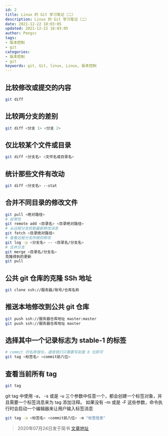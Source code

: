 ```yaml
---
id: 2
title: Linux 的 Git 学习笔记（二）
description: Linux 的 Git 学习笔记（二）
date: 2021-12-22 18:03:05
updated: 2021-12-22 18:03:05
author: Pengcc
tags:
- 版本控制
- git
categories:
- 版本控制
- git
keywords: git, Git, linux, Linux, 版本控制
---
```


## 比较修改或提交的内容

```bash
git diff
```

## 比较两分支的差别

```bash
git diff <分支 1> <分支 2>
```

## 仅比较某个文件或目录

```bash
git diff <分支名> <文件名或目录名>
```

## 统计那些文件有改动

```bash
git diff <分支名> --stat
```

## 合并不同目录的修改文件

```bash
git pull <绝对路径>
# 经常性
git remote add <目录名> <目录绝对路径>
# 从远程分支抓取最新修改消息
git fetch <目录绝对路径>
# 查看远程分支所做的修改
git log -p <分支名> -- <目录名/分支名>
# 合并分支
git merge <目录名/分支名>
克隆得到的更新
git pull
```

## 公共 git 仓库的克隆 SSh 地址

```bash
git clone ssh://服务器/账号/仓库名称
```

## 推送本地修改到公共 git 仓库

```bash
git push ssh://服务器仓库地址 master:master
git push ssh://服务器仓库地址 master
```

## 选择其中一个记录标志为 stable-1 的标签

```bash
# commit 的名称很长，通常我们只需要写前面 8 位即可
git tag <标签名> <commit前八位>
```

## 查看当前所有 tag

```bash
git tag
```

git tag 中使用 -a， -s 或是 -u 三个参数中任意一个，都会创建一个标签对象，并且需要一个标签消息来为 tag 添加注释。 如果没有 -m 或是 -F 这些参数，命令执行时会启动一个编辑器来让用户输入标签消息

```bash
git tag -a <标签名> <commit前八位> -m "标签信息"
```

> 2020年07月24日发于简书 [文章地址](https://www.jianshu.com/p/54628961ebb0)
